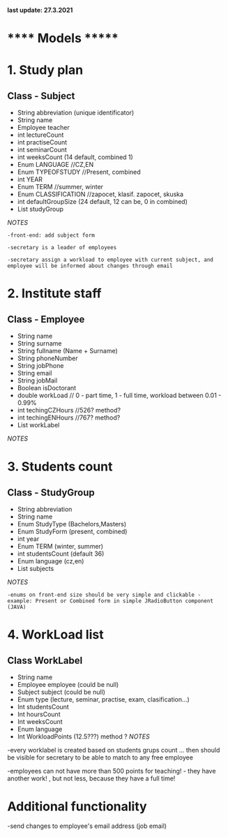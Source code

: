 **last update: 27.3.2021**

# **** Models *****

# 1. Study plan

  ## Class - Subject
  - String abbreviation (unique identificator)
  - String name
  - Employee teacher
  - int lectureCount
  - int practiseCount
  - int seminarCount
  - int weeksCount (14 default, combined 1)
  - Enum LANGUAGE //CZ,EN
  - Enum TYPEOFSTUDY //Present, combined
  - int YEAR
  - Enum TERM //summer, winter
  - Enum CLASSIFICATION //zapocet, klasif. zapocet, skuska
  - int defaultGroupSize (24 default, 12 can be, 0 in combined)
  - List <StudyGroup> studyGroup
  
*NOTES*

    -front-end: add subject form
    
    -secretary is a leader of employees
    
    -secretary assign a workload to employee with current subject, and employee will be informed about changes through email
    
# 2. Institute staff

  ## Class - Employee
  - String name
  - String surname
  - String fullname (Name + Surname)
  - String phoneNumber
  - String jobPhone
  - String email
  - String jobMail
  - Boolean isDoctorant
  - double workLoad // 0 - part time, 1 - full time, workload between 0.01 - 0.99%
  - int techingCZHours //526? method?
  - int techingENHours //767? method?
  - List <WorkLabel> workLabel
  
  *NOTES*
  
# 3. Students count

  ## Class - StudyGroup
  - String abbreviation
  - String name
  - Enum StudyType (Bachelors,Masters)
  - Enum StudyForm (present, combined)
  - int year
  - Enum TERM (winter, summer)
  - int studentsCount (default 36)
  - Enum language (cz,en)
  - List <Subject> subjects
  
*NOTES*
  
    -enums on front-end size should be very simple and clickable - example: Present or Combined form in simple JRadioButton component (JAVA)
  
# 4. WorkLoad list

  ## Class WorkLabel
  - String name
  - Employee employee (could be null)
  - Subject subject (could be null)
  - Enum type (lecture, seminar, practise, exam, clasification...)
  - Int studentsCount
  - Int hoursCount
  - Int weeksCount
  - Enum language
  - Int WorkloadPoints (12.5???) method ?
*NOTES*

  -every worklabel is created based on students grups count ... then should be visible for secretary to be able to match to any free employee
  
  -employees can not have more than 500 points for teaching! - they have another work! , but not less, because they have a full time!
  
# Additional functionality

  -send changes to employee's email address (job email)
